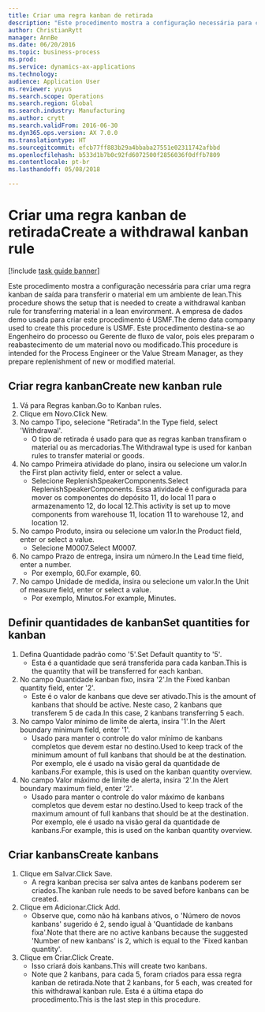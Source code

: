 ```yaml
--- 
title: Criar uma regra kanban de retirada
description: "Este procedimento mostra a configuração necessária para criar uma regra kanban de saída para transferir o material em um ambiente de lean."
author: ChristianRytt
manager: AnnBe
ms.date: 06/20/2016
ms.topic: business-process
ms.prod: 
ms.service: dynamics-ax-applications
ms.technology: 
audience: Application User
ms.reviewer: yuyus
ms.search.scope: Operations
ms.search.region: Global
ms.search.industry: Manufacturing
ms.author: crytt
ms.search.validFrom: 2016-06-30
ms.dyn365.ops.version: AX 7.0.0
ms.translationtype: HT
ms.sourcegitcommit: efcb77ff883b29a4bbaba27551e02311742afbbd
ms.openlocfilehash: b533d1b7b0c92fd6072500f2856036f0dffb7809
ms.contentlocale: pt-br
ms.lasthandoff: 05/08/2018

---
```

# <a name="create-a-withdrawal-kanban-rule"></a><span data-ttu-id="5a527-103">Criar uma regra kanban de retirada</span><span class="sxs-lookup"><span data-stu-id="5a527-103">Create a withdrawal kanban rule</span></span>

[!include [task guide banner](../../includes/task-guide-banner.md)]

<span data-ttu-id="5a527-104">Este procedimento mostra a configuração necessária para criar uma regra kanban de saída para transferir o material em um ambiente de lean.</span><span class="sxs-lookup"><span data-stu-id="5a527-104">This procedure shows the setup that is needed to create a withdrawal kanban rule for transferring material in a lean environment.</span></span> <span data-ttu-id="5a527-105">A empresa de dados demo usada para criar este procedimento é USMF.</span><span class="sxs-lookup"><span data-stu-id="5a527-105">The demo data company used to create this procedure is USMF.</span></span> <span data-ttu-id="5a527-106">Este procedimento destina-se ao Engenheiro do processo ou Gerente de fluxo de valor, pois eles preparam o reabastecimento de um material novo ou modificado.</span><span class="sxs-lookup"><span data-stu-id="5a527-106">This procedure is intended for the Process Engineer or the Value Stream Manager, as they prepare replenishment of new or modified material.</span></span>


## <a name="create-new-kanban-rule"></a><span data-ttu-id="5a527-107">Criar regra kanban</span><span class="sxs-lookup"><span data-stu-id="5a527-107">Create new kanban rule</span></span>
1. <span data-ttu-id="5a527-108">Vá para Regras kanban.</span><span class="sxs-lookup"><span data-stu-id="5a527-108">Go to Kanban rules.</span></span>
2. <span data-ttu-id="5a527-109">Clique em Novo.</span><span class="sxs-lookup"><span data-stu-id="5a527-109">Click New.</span></span>
3. <span data-ttu-id="5a527-110">No campo Tipo, selecione "Retirada".</span><span class="sxs-lookup"><span data-stu-id="5a527-110">In the Type field, select 'Withdrawal'.</span></span>
    * <span data-ttu-id="5a527-111">O tipo de retirada é usado para que as regras kanban transfiram o material ou as mercadorias.</span><span class="sxs-lookup"><span data-stu-id="5a527-111">The Withdrawal type is used for kanban rules to transfer material or goods.</span></span>  
4. <span data-ttu-id="5a527-112">No campo Primeira atividade do plano, insira ou selecione um valor.</span><span class="sxs-lookup"><span data-stu-id="5a527-112">In the First plan activity field, enter or select a value.</span></span>
    * <span data-ttu-id="5a527-113">Selecione ReplenishSpeakerComponents.</span><span class="sxs-lookup"><span data-stu-id="5a527-113">Select ReplenishSpeakerComponents.</span></span>   <span data-ttu-id="5a527-114">Essa atividade é configurada para mover os componentes do depósito 11, do local 11 para o armazenamento 12, do local 12.</span><span class="sxs-lookup"><span data-stu-id="5a527-114">This activity is set up to move components from warehouse 11, location 11 to warehouse 12, and location 12.</span></span>  
5. <span data-ttu-id="5a527-115">No campo Produto, insira ou selecione um valor.</span><span class="sxs-lookup"><span data-stu-id="5a527-115">In the Product field, enter or select a value.</span></span>
    * <span data-ttu-id="5a527-116">Selecione M0007.</span><span class="sxs-lookup"><span data-stu-id="5a527-116">Select M0007.</span></span>  
6. <span data-ttu-id="5a527-117">No campo Prazo de entrega, insira um número.</span><span class="sxs-lookup"><span data-stu-id="5a527-117">In the Lead time field, enter a number.</span></span>
    * <span data-ttu-id="5a527-118">Por exemplo, 60.</span><span class="sxs-lookup"><span data-stu-id="5a527-118">For example, 60.</span></span>  
7. <span data-ttu-id="5a527-119">No campo Unidade de medida, insira ou selecione um valor.</span><span class="sxs-lookup"><span data-stu-id="5a527-119">In the Unit of measure field, enter or select a value.</span></span>
    * <span data-ttu-id="5a527-120">Por exemplo, Minutos.</span><span class="sxs-lookup"><span data-stu-id="5a527-120">For example, Minutes.</span></span>  

## <a name="set-quantities-for-kanban"></a><span data-ttu-id="5a527-121">Definir quantidades de kanban</span><span class="sxs-lookup"><span data-stu-id="5a527-121">Set quantities for kanban</span></span>
1. <span data-ttu-id="5a527-122">Defina Quantidade padrão como '5'.</span><span class="sxs-lookup"><span data-stu-id="5a527-122">Set Default quantity to '5'.</span></span>
    * <span data-ttu-id="5a527-123">Esta é a quantidade que será transferida para cada kanban.</span><span class="sxs-lookup"><span data-stu-id="5a527-123">This is the quantity that will be transferred for each kanban.</span></span>  
2. <span data-ttu-id="5a527-124">No campo Quantidade kanban fixo, insira '2'.</span><span class="sxs-lookup"><span data-stu-id="5a527-124">In the Fixed kanban quantity field, enter '2'.</span></span>
    * <span data-ttu-id="5a527-125">Este é o valor de kanbans que deve ser ativado.</span><span class="sxs-lookup"><span data-stu-id="5a527-125">This is the amount of kanbans that should be active.</span></span> <span data-ttu-id="5a527-126">Neste caso, 2 kanbans que transferem 5 de cada.</span><span class="sxs-lookup"><span data-stu-id="5a527-126">In this case, 2 kanbans transferring 5 each.</span></span>  
3. <span data-ttu-id="5a527-127">No campo Valor mínimo de limite de alerta, insira '1'.</span><span class="sxs-lookup"><span data-stu-id="5a527-127">In the Alert boundary minimum field, enter '1'.</span></span>
    * <span data-ttu-id="5a527-128">Usado para manter o controle do valor mínimo de kanbans completos que devem estar no destino.</span><span class="sxs-lookup"><span data-stu-id="5a527-128">Used to keep track of the minimum amount of full kanbans that should be at the destination.</span></span> <span data-ttu-id="5a527-129">Por exemplo, ele é usado na visão geral da quantidade de kanbans.</span><span class="sxs-lookup"><span data-stu-id="5a527-129">For example, this is used on the kanban quantity overview.</span></span>  
4. <span data-ttu-id="5a527-130">No campo Valor máximo de limite de alerta, insira '2'.</span><span class="sxs-lookup"><span data-stu-id="5a527-130">In the Alert boundary maximum field, enter '2'.</span></span>
    * <span data-ttu-id="5a527-131">Usado para manter o controle do valor máximo de kanbans completos que devem estar no destino.</span><span class="sxs-lookup"><span data-stu-id="5a527-131">Used to keep track of the maximum amount of full kanbans that should be at the destination.</span></span> <span data-ttu-id="5a527-132">Por exemplo, ele é usado na visão geral da quantidade de kanbans.</span><span class="sxs-lookup"><span data-stu-id="5a527-132">For example, this is used on the kanban quantity overview.</span></span>  

## <a name="create-kanbans"></a><span data-ttu-id="5a527-133">Criar kanbans</span><span class="sxs-lookup"><span data-stu-id="5a527-133">Create kanbans</span></span>
1. <span data-ttu-id="5a527-134">Clique em Salvar.</span><span class="sxs-lookup"><span data-stu-id="5a527-134">Click Save.</span></span>
    * <span data-ttu-id="5a527-135">A regra kanban precisa ser salva antes de kanbans poderem ser criados.</span><span class="sxs-lookup"><span data-stu-id="5a527-135">The kanban rule needs to be saved before kanbans can be created.</span></span>  
2. <span data-ttu-id="5a527-136">Clique em Adicionar.</span><span class="sxs-lookup"><span data-stu-id="5a527-136">Click Add.</span></span>
    * <span data-ttu-id="5a527-137">Observe que, como não há kanbans ativos, o 'Número de novos kanbans' sugerido é 2, sendo igual à 'Quantidade de kanbans fixa'.</span><span class="sxs-lookup"><span data-stu-id="5a527-137">Note that there are no active kanbans because the suggested 'Number of new kanbans' is 2, which is equal to the 'Fixed kanban quantity'.</span></span>  
3. <span data-ttu-id="5a527-138">Clique em Criar.</span><span class="sxs-lookup"><span data-stu-id="5a527-138">Click Create.</span></span>
    * <span data-ttu-id="5a527-139">Isso criará dois kanbans.</span><span class="sxs-lookup"><span data-stu-id="5a527-139">This will create two kanbans.</span></span>  
    * <span data-ttu-id="5a527-140">Note que 2 kanbans, para cada 5, foram criados para essa regra kanban de retirada.</span><span class="sxs-lookup"><span data-stu-id="5a527-140">Note that 2 kanbans, for 5 each, was created for this withdrawal kanban rule.</span></span>  <span data-ttu-id="5a527-141">Esta é a última etapa do procedimento.</span><span class="sxs-lookup"><span data-stu-id="5a527-141">This is the last step in this procedure.</span></span>  



